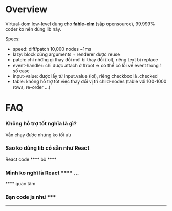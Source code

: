 # Overview

Virtual-dom low-level dùng cho **fable-elm** (sắp opensource), 99.999% coder ko nên dùng lib này.

Specs:

- speed: diff/patch 10,000 nodes ~1ms
- lazy: block cùng arguments + renderer được reuse
- patch: chỉ những gì thay đổi mới bị thay đổi (lol), riêng text bị replace
- event-handler: chỉ được attach ở #root => có thể có lỗi về event trong 1 số case
- input-value: được lấy từ input.value (lol), riêng checkbox là .checked
- table: không hỗ trợ tốt việc thay đổi vị trí child-nodes (table với 100-1000 rows, re-order ...)

# FAQ

### Không hỗ trợ tốt nghĩa là gì?
Vẫn chạy được nhưng ko tối ưu

### Sao ko dùng lib có sẵn như React
React code **** bỏ ****

### Mình ko nghĩ là React **** ...
**** quan tâm

### Bạn code js như ***
****
